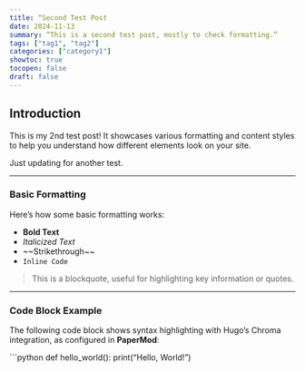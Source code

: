 ```yaml
---
title: “Second Test Post
date: 2024-11-13
summary: “This is a second test post, mostly to check formatting.”
tags: ["tag1", "tag2"]
categories: ["category1"]
showtoc: true
tocopen: false
draft: false
---
```


## Introduction

This is my 2nd test post! It showcases various formatting and content styles to help you understand how different elements look on your site.

Just updating for another test.
<!--more-->

---

### Basic Formatting

Here’s how some basic formatting works:

- **Bold Text**
- *Italicized Text*
- \~\~Strikethrough\~\~
- `Inline Code`

> This is a blockquote, useful for highlighting key information or quotes.

---

### Code Block Example

The following code block shows syntax highlighting with Hugo’s Chroma integration, as configured in **PaperMod**:

\`\`\`python
def hello\_world():
	print(“Hello, World!”)